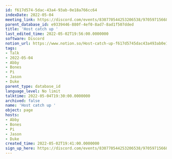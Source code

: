 ```yaml
---
id: f617d574-5dac-43a4-93ab-0e18a766cc64
indexDate: 2022-05-04
meeting_link: https://discord.com/events/830770544253206538/970597156681568276
parent_database_id: e9339446-880f-4ef0-8ad7-8ad1f507dded
title: 'Host catch up '
last_edited_time: 2022-05-02T19:56:00.0000000
software: Discord
notion_url: https://www.notion.so/Host-catch-up-f617d5745dac43a493ab0e18a766cc64
tags:
- Talk
- 2022-05-04
- Abby
- Bones
- Pi
- Jason
- Duke
parent_type: database_id
language_level: No limit
talktime: 2022-05-04T19:30:00.0000000
archived: false
name: 'Host catch up '
object: page
hosts:
- Abby
- Bones
- Pi
- Jason
- Duke
created_time: 2022-05-02T19:41:00.0000000
sign_up_here: https://discord.com/events/830770544253206538/970597156681568276
---
```





